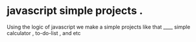 # javascript simple projects .

Using the logic of javascript we make a simple projects  like that ____ simple calculator , to-do-list , and etc
